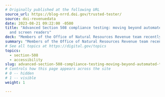 ```yaml
---
# Originally published at the following URL
source_url: https://blog-nrrd.doi.gov/trusted-tester/
source: doi-revenuedata
date: 2023-08-21 09:22:00 -0500
title: "Advanced Section 508 compliance testing: moving beyond automated testing
  and screen readers"
deck: "Members of the Office of Natural Resources Revenue team recently completed the free, six-course Trusted Tester accessibility compliance training and certification from the Department of Homeland Security. Here's what they learned, and how they applied this new knowledge to the two websites they manage."
summary: "Members of the Office of Natural Resources Revenue team recently completed the free, six-course Trusted Tester accessibility compliance training and certification from the Department of Homeland Security. Here's what they learned, and how they applied this new knowledge to the two websites they manage."
# See all topics at https://digital.gov/topics
topics:
  - section-508
  - accessibility
slug: advanced-section-508-compliance-testing-moving-beyond-automated-testing-and-screen-readers
# Controls how this page appears across the site
# 0 -- hidden
# 1 -- visible
weight: 1

---
```

